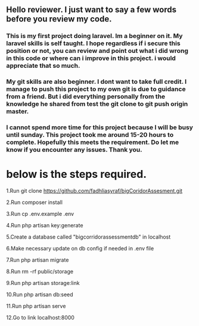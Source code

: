 ## Hello reviewer. I just want to say a few words before you review my code. 

### This is my first project doing laravel. Im a beginner on it. My laravel skills is self taught. I hope regardless if i secure this position or not, you can review and point out what i did wrong in this code or where can i improve in this project. i would appreciate that so much. 

### My git skills are also beginner. I dont want to take full credit. I manage to push this project to my own git is due to guidance from a friend. But i did everything personally from the knowledge he shared from test the git clone to git push origin master. 

### I cannot spend more time for this project because I will be busy until sunday. This project took me around 15-20 hours to complete. Hopefully this meets the requirement. Do let me know if you encounter any issues. Thank you.



# below is the steps required.


1.Run git clone https://github.com/fadhliasyraf/bigCoridorAssesment.git

2.Run composer install

3.Run cp .env.example .env

4.Run php artisan key:generate

5.Create a database called "bigcorridorassessmentdb" in localhost

6.Make necessary update on db config if needed in .env file

7.Run php artisan migrate

8.Run rm -rf public/storage

9.Run php artisan storage:link

10.Run php artisan db:seed

11.Run php artisan serve

12.Go to link localhost:8000